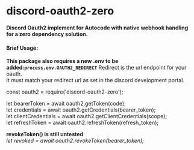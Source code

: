 # discord-oauth2-zero  
**Discord Oauth2 implement for Autocode with native webhook handling for a zero dependency solution.**  

#### Brief Usage:   
**This package also requires a new .env to be added:```process.env.OAUTH2_REDIRECT```**
Redirect is the url endpoint for your oauth.  
It must match your redirect url as set in the discord development portal.  

const oauth2 = require('discord-oauth2-zero');  

let bearerToken = await oauth2.getToken(code);  
let credentials = await oauth2.getCredentials(bearer_token);  
let clientCredentials = await oauth2.getClientCredentials(scope);  
let refreshToken = await oauth2.refreshToken(refresh_token);  

**revokeToken() is still untested**  
_let revoked = await oauth2.revokeToken(bearer_token);_  
